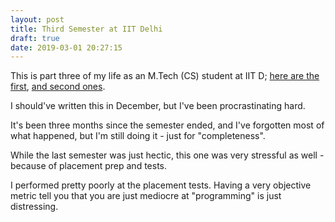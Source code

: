 ```yaml
---
layout: post
title: Third Semester at IIT Delhi
draft: true
date: 2019-03-01 20:27:15
---
```


This is part three of my life as an M.Tech (CS) student at IIT D; [here are the first](http://dufferzafar.github.io/2017/12/02/first-semester-iit-delhi/), [and second ones](http://dufferzafar.github.io/2018/05/19/second-semester-at-iit-delhi/).

I should've written this in December, but I've been procrastinating hard.
<!-- I don't feel like writing this either, but don't want to leave things hanging. -->
<!-- I've forgotten  -->

It's been three months since the semester ended, and I've forgotten most of what happened, but I'm still doing it - just for "completeness".

While the last semester was just hectic, this one was very stressful as well - because of placement prep and tests.

I performed pretty poorly at the placement tests. Having a very objective metric tell you that you are just mediocre at "programming" is just distressing.
